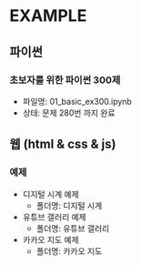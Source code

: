 # EXAMPLE

## 파이썬

### 초보자를 위한 파이썬 300제

- 파일명: 01_basic_ex300.ipynb
- 상태: 문제 280번 까지 완료

## 웹 (html & css & js)

### 예제

- 디지털 시계 예제
  - 폴더명: 디지털 시계
- 유튜브 갤러리 예제
  - 폴더명: 유튜브 갤러리
- 카카오 지도 예제
  - 폴더명: 카카오 지도

